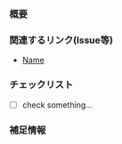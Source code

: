 ### 概要

### 関連するリンク(Issue等)

- [Name](URL)

### チェックリスト

- [ ] check something...

### 補足情報
<!-- その他、レビュワーに伝えたい情報があれば記載してください。 -->
